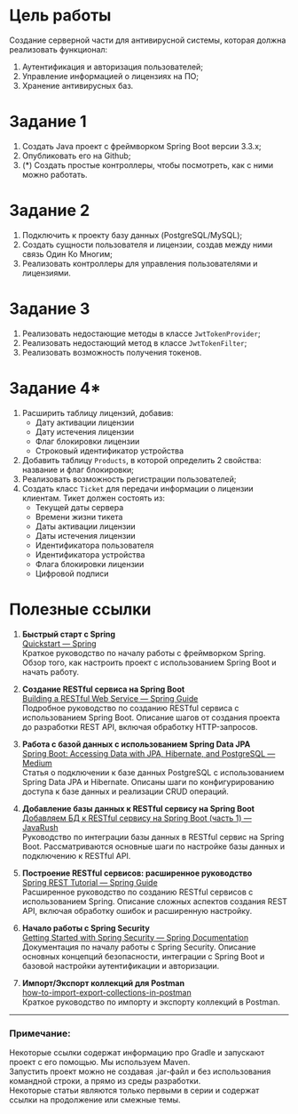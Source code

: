 # Цель работы
Создание серверной части для антивирусной системы, которая должна реализовать функционал:
1. Аутентификация и авторизация пользователей;
2. Управление информацией о лицензиях на ПО;
3. Хранение антивирусных баз.

# Задание 1
1. Создать Java проект с фреймворком Spring Boot версии 3.3.x;
2. Опубликовать его на Github;
3. (*) Создать простые контроллеры, чтобы посмотреть, как с ними можно работать.

# Задание 2
1. Подключить к проекту базу данных (PostgreSQL/MySQL);
2. Создать сущности пользователя и лицензии, создав между ними связь Один Ко Многим;
3. Реализовать контроллеры для управления пользователями и лицензиями.

# Задание 3
1. Реализовать недостающие методы в классе `JwtTokenProvider`;
2. Реализовать недостающий метод в классе `JwtTokenFilter`;
3. Реализовать возможность получения токенов.

# Задание 4*
1. Расширить таблицу лицензий, добавив:
   - Дату активации лицензии
   - Дату истечения лицензии
   - Флаг блокировки лицензии
   - Строковый идентификатор устройства
2. Добавить таблицу `Products`, в которой определить 2 свойства: название и флаг блокировки;
3. Реализовать возможность регистрации пользователей;
4. Создать класс `Ticket` для передачи информации о лицензии клиентам. Тикет должен состоять из:
   - Текущей даты сервера
   - Времени жизни тикета
   - Даты активации лицензии
   - Даты истечения лицензии
   - Идентификатора пользователя
   - Идентификатора устройства
   - Флага блокировки лицензии
   - Цифровой подписи

# Полезные ссылки

1. **Быстрый старт с Spring**  
   [Quickstart — Spring](https://spring.io/quickstart)  
   Краткое руководство по началу работы с фреймворком Spring. Обзор того, как настроить проект с использованием Spring Boot и начать работу.

2. **Создание RESTful сервиса на Spring Boot**  
   [Building a RESTful Web Service — Spring Guide](https://spring.io/guides/gs/rest-service)  
   Подробное руководство по созданию RESTful сервиса с использованием Spring Boot. Описание шагов от создания проекта до разработки REST API, включая обработку HTTP-запросов.

3. **Работа с базой данных с использованием Spring Data JPA**  
   [Spring Boot: Accessing Data with JPA, Hibernate, and PostgreSQL — Medium](https://medium.com/analytics-vidhya/spring-boot-accessing-data-with-jpa-hibernate-and-postgresql-af68386363a4)  
   Статья о подключении к базе данных PostgreSQL с использованием Spring Data JPA и Hibernate. Описаны шаги по конфигурированию доступа к базе данных и реализации CRUD операций.

4. **Добавление базы данных к RESTful сервису на Spring Boot**  
   [Добавляем БД к RESTful сервису на Spring Boot (часть 1) — JavaRush](https://javarush.com/groups/posts/2579-dobavljaem-bd-k-restful-servisu-na-spring-boot-chastjh-1)  
   Руководство по интеграции базы данных в RESTful сервис на Spring Boot. Рассматриваются основные шаги по настройке базы данных и подключению к RESTful API.

5. **Построение RESTful сервисов: расширенное руководство**  
   [Spring REST Tutorial — Spring Guide](https://spring.io/guides/tutorials/rest)  
   Расширенное руководство по созданию RESTful сервисов с использованием Spring. Описание сложных аспектов создания REST API, включая обработку ошибок и расширенную настройку.

6. **Начало работы с Spring Security**  
   [Getting Started with Spring Security — Spring Documentation](https://docs.spring.io/spring-security/reference/servlet/getting-started.html)  
   Документация по началу работы с Spring Security. Описание основных концепций безопасности, интеграции с Spring Boot и базовой настройки аутентификации и авторизации.

7. **Импорт/Экспорт коллекций для Postman**  
   [how-to-import-export-collections-in-postman](https://www.geeksforgeeks.org/how-to-import-export-collections-in-postman/)  
   Краткое руководство по импорту и экспорту коллекций в Postman.

---

### Примечание:
Некоторые ссылки содержат информацию про Gradle и запускают проект с его помощью. Мы используем Maven.  
Запустить проект можно не создавая .jar-файл и без использования командной строки, а прямо из среды разработки.  
Некоторые статьи являются только первыми в серии и содержат ссылки на продолжение или смежные темы.

